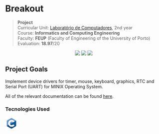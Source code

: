 # Breakout

>**Project**
><br />
>Curricular Unit: [Laboratório de Computadores](https://sigarra.up.pt/feup/pt/ucurr_geral.ficha_uc_view?pv_ocorrencia_id=501680 "LCOM"), 2nd year 
><br />
>Course: **Informatics and Computing Engineering** 
><br />
> Faculty: **FEUP** (Faculty of Engineering of the University of Porto)
><br/>
> Evaluation: **18.97**/20
<div align="center">
  <img src="https://github.com/lfsjesus/Breakout-LCOM/assets/29470214/9f9e4a1d-470f-4e71-a663-3f6e3e87b29f" width="550">
  <img src="https://github.com/lfsjesus/Breakout-LCOM/assets/29470214/ee394ab6-6e66-4c1c-bdef-29243ac74592" width="550">
  <img src="https://github.com/lfsjesus/Breakout-LCOM/assets/29470214/b1cd6207-1c81-422a-b31f-f722e97a0244" width="550">
</div>

## Project Goals
Implement device drivers for timer, mouse, keyboard, graphics, RTC and Serial Port (UART) for MINIX Operating System.

All of the relevant documentation can be found [here](./docs).

### Tecnologies Used

<div>
	<img height="40" src="https://raw.githubusercontent.com/github/explore/f3e22f0dca2be955676bc70d6214b95b13354ee8/topics/c/c.png" alt="C" title="C" />
</div>
